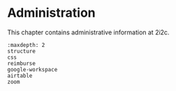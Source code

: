 # Administration

This chapter contains administrative information at 2i2c.

```{toctree}
:maxdepth: 2
structure
css
reimburse
google-workspace
airtable
zoom
```
